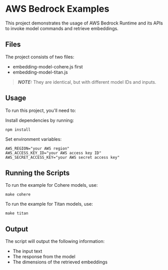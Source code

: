 # AWS Bedrock Examples

This project demonstrates the usage of AWS Bedrock Runtime and its APIs to invoke model commands and retrieve embeddings.

## Files

The project consists of two files:
- embedding-model-cohere.js first 
- embedding-model-titan.js 

> **_NOTE:_**  They are identical, but with different model IDs and inputs.

## Usage

To run this project, you'll need to:

Install dependencies by running:
```
npm install
```

Set environment variables:
```
AWS_REGION="your AWS region"
AWS_ACCESS_KEY_ID="your AWS access key ID"
AWS_SECRET_ACCESS_KEY="your AWS secret access key"
```

## Running the Scripts

To run the example for Cohere models, use:
````
make cohere
````

To run the example for Titan models, use:
```
make titan
```

## Output
The script will output the following information:
- The input text
- The response from the model
- The dimensions of the retrieved embeddings